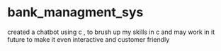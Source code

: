 # bank_managment_sys
created a chatbot using c , to brush up my skills in c and may work in it future to make it even interactive and customer friendly
